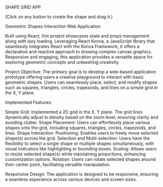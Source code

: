 SHAPE GRID APP

(Click on any button to create the shape and drag it.)

Geometric Shapes Interaction Web Application

Built using React, this project showcases state and props management along with lazy loading. Leveraging React Konva, a JavaScript library that seamlessly integrates React with the Konva Framework, it offers a declarative and reactive approach to drawing complex canvas graphics. Responsive and engaging, this application provides a versatile space for exploring geometric concepts and unleashing creativity.

Project Objective:
The primary goal is to develop a web-based application prototype offering users a creative playground to interact with basic geometric shapes. Users can seamlessly place, select, and modify shapes such as squares, triangles, circles, trapezoids, and lines on a simple grid in the X, Y plane.

Implemented Features:

Simple Grid: Implemented a 2D grid in the X, Y plane. The grid lines dynamically adjust in density based on the zoom level, ensuring clarity and avoiding clutter.
Shape Placement: Users can effortlessly place various shapes onto the grid, including squares, triangles, circles, trapezoids, and lines.
Shape Interaction:
Positioning: Enables users to freely move selected shape(s) across the grid.
Selection and Multi-selection: Users have the flexibility to select a single shape or multiple shapes simultaneously, with visual indicators like highlighting or bounding boxes.
Scaling: Allows users to resize selected shape(s) while maintaining proportions, enhancing customization options.
Rotation: Users can rotate selected shapes around their center point, facilitating versatile manipulation.

Responsive Design:
The application is designed to be responsive, ensuring a seamless experience across various devices and screen sizes.
